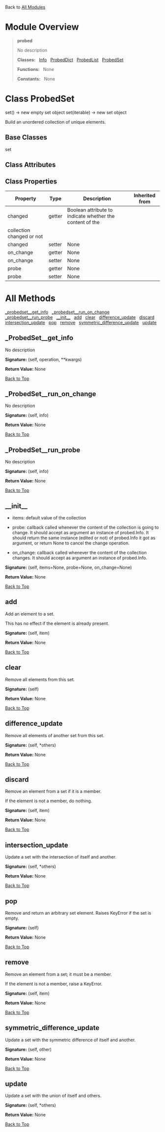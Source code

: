 Back to [All Modules](https://github.com/pyrustic/probed/blob/master/docs/modules/README.md#readme)

# Module Overview

> **probed**
> 
> No description
>
> **Classes:** &nbsp; [Info](https://github.com/pyrustic/probed/blob/master/docs/modules/content/probed/content/classes/Info.md#class-info) &nbsp; [ProbedDict](https://github.com/pyrustic/probed/blob/master/docs/modules/content/probed/content/classes/ProbedDict.md#class-probeddict) &nbsp; [ProbedList](https://github.com/pyrustic/probed/blob/master/docs/modules/content/probed/content/classes/ProbedList.md#class-probedlist) &nbsp; [ProbedSet](https://github.com/pyrustic/probed/blob/master/docs/modules/content/probed/content/classes/ProbedSet.md#class-probedset)
>
> **Functions:** &nbsp; None
>
> **Constants:** &nbsp; None

# Class ProbedSet
set() -> new empty set object
set(iterable) -> new set object

Build an unordered collection of unique elements.

## Base Classes
set

## Class Attributes


## Class Properties
|Property|Type|Description|Inherited from|
|---|---|---|---|
|changed|getter|Boolean attribute to indicate whether the content of the
collection changed or not ||
|changed|setter|None||
|on_change|getter|None||
|on_change|setter|None||
|probe|getter|None||
|probe|setter|None||



# All Methods
[\_probedset\_\_get\_info](#_ProbedSet__get_info) &nbsp; [\_probedset\_\_run\_on\_change](#_ProbedSet__run_on_change) &nbsp; [\_probedset\_\_run\_probe](#_ProbedSet__run_probe) &nbsp; [\_\_init\_\_](#__init__) &nbsp; [add](#add) &nbsp; [clear](#clear) &nbsp; [difference\_update](#difference_update) &nbsp; [discard](#discard) &nbsp; [intersection\_update](#intersection_update) &nbsp; [pop](#pop) &nbsp; [remove](#remove) &nbsp; [symmetric\_difference\_update](#symmetric_difference_update) &nbsp; [update](#update)

## \_ProbedSet\_\_get\_info
No description



**Signature:** (self, operation, \*\*kwargs)



**Return Value:** None

[Back to Top](#module-overview)


## \_ProbedSet\_\_run\_on\_change
No description



**Signature:** (self, info)



**Return Value:** None

[Back to Top](#module-overview)


## \_ProbedSet\_\_run\_probe
No description



**Signature:** (self, info)



**Return Value:** None

[Back to Top](#module-overview)


## \_\_init\_\_
- items: default value of the collection

- probe: callback called whenever the content of the collection
is going to change.
It should accept as argument an instance of probed.Info.
It should return the same instance (edited or not) of probed.Info
it got as argument, or return None to cancel the change operation.

- on_change: callback called whenever the content of the collection changes.
It should accept as argument an instance of probed.Info.



**Signature:** (self, items=None, probe=None, on\_change=None)



**Return Value:** None

[Back to Top](#module-overview)


## add
Add an element to a set.

This has no effect if the element is already present.



**Signature:** (self, item)



**Return Value:** None

[Back to Top](#module-overview)


## clear
Remove all elements from this set.



**Signature:** (self)



**Return Value:** None

[Back to Top](#module-overview)


## difference\_update
Remove all elements of another set from this set.



**Signature:** (self, \*others)



**Return Value:** None

[Back to Top](#module-overview)


## discard
Remove an element from a set if it is a member.

If the element is not a member, do nothing.



**Signature:** (self, item)



**Return Value:** None

[Back to Top](#module-overview)


## intersection\_update
Update a set with the intersection of itself and another.



**Signature:** (self, \*others)



**Return Value:** None

[Back to Top](#module-overview)


## pop
Remove and return an arbitrary set element.
Raises KeyError if the set is empty.



**Signature:** (self)



**Return Value:** None

[Back to Top](#module-overview)


## remove
Remove an element from a set; it must be a member.

If the element is not a member, raise a KeyError.



**Signature:** (self, item)



**Return Value:** None

[Back to Top](#module-overview)


## symmetric\_difference\_update
Update a set with the symmetric difference of itself and another.



**Signature:** (self, other)



**Return Value:** None

[Back to Top](#module-overview)


## update
Update a set with the union of itself and others.



**Signature:** (self, \*others)



**Return Value:** None

[Back to Top](#module-overview)



